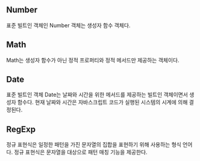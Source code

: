 ## Number

표준 빌트인 객체인 Number 객체는 생성자 함수 객체다.

## Math

Math는 생성자 함수가 아닌 정적 프로퍼티와 정적 메서드만 제공하는 객체이다.

## Date

표준 빌트인 객체 Date는 날짜와 시간을 위한 메서드를 제공하는 빌트인 객체이면서 생성자 함수다. 현재 날짜와 시간은 자바스크립트 코드가 실행된 시스템의 시계에 의해 결정된다.

## RegExp

정규 표현식은 일정한 패턴을 가진 문자열의 집합을 표현하기 위해 사용하는 형식 언어다. 정규 표현식은 문자열을 대상으로 패턴 매칭 기능을 제공한다.
